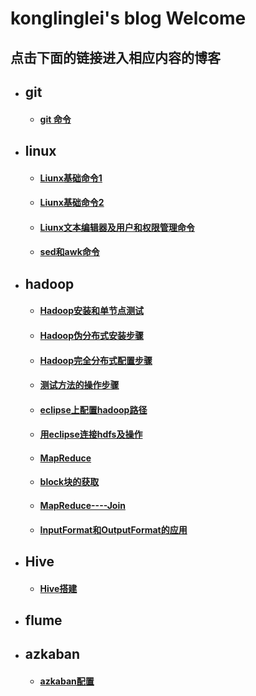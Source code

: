 ﻿# konglinglei's blog Welcome
## 点击下面的链接进入相应内容的博客
- ## git
	- #### [git 命令](https://kll082511.github.io/github命令)
- ## linux
	- #### [Liunx基础命令1](https://kll082511.github.io/Liunx)
	- #### [Liunx基础命令2](https://kll082511.github.io/unix)
	- #### [Liunx文本编辑器及用户和权限管理命令](https://kll082511.github.io/Liunx1)
	- #### [sed和awk命令](https://kll082511.github.io/awk和sed命令)
- ## hadoop
	- #### [Hadoop安装和单节点测试](https://kll082511.github.io/Hadoop安装和单节点测试)
	- #### [Hadoop伪分布式安装步骤](https://kll082511.github.io/Hadoop伪分布式)
	- #### [Hadoop完全分布式配置步骤](https://kll082511.github.io/hadoop完全分布式配置)
	- #### [测试方法的操作步骤](https://kll082511.github.io/测试方法的操作步骤)
	- #### [eclipse上配置hadoop路径](https://kll082511.github.io/eclipse上配置hadoop路径)
	- #### [用eclipse连接hdfs及操作](https://kll082511.github.io/用eclipse连接hdfs及操作)
	- #### [MapReduce](https://kll082511.github.io/MapReduce)
	- #### [block块的获取](https://kll082511.github.io/block块的获取)
	- #### [MapReduce----Join](https://kll082511.github.io/JOIN_MapReduce)
	- #### [InputFormat和OutputFormat的应用](https://kll082511.github.io/InputFormat和OutputFormat)
- ## Hive
	- #### [Hive搭建](https://kll082511.github.io/hive搭建)
- ## flume
- ## azkaban
	- #### [azkaban配置](https://kll082511.github.io/azkaban配置)
